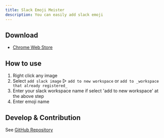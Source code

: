 ```yaml
---
title: Slack Emoji Meister
description: You can easily add slack emoji
---
```


## Download

- [Chrome Web Store](https://chrome.google.com/webstore/detail/slack-emoji-meister/omcnknklnilbbnoioiaibdkhoonlmdnj)

## How to use

1. Right click any image
2. Select `add slack image` ▷ `add to new workspace` or `add to _workspace that already registered_`
3. Enter your slack workspace name if select 'add to new workspace' at the above step
4. Enter emoji name

## Develop & Contribution

See [GitHub Repository](https://github.com/takanakahiko/slack-emoji-meister)

